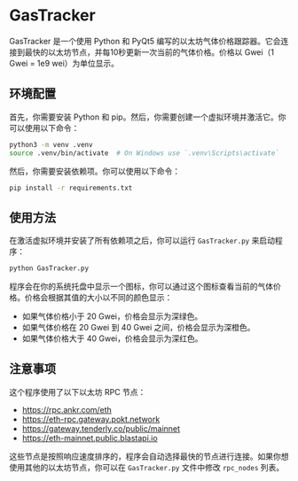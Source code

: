 # GasTracker

GasTracker 是一个使用 Python 和 PyQt5 编写的以太坊气体价格跟踪器。它会连接到最快的以太坊节点，并每10秒更新一次当前的气体价格。价格以 Gwei（1 Gwei = 1e9 wei）为单位显示。

## 环境配置

首先，你需要安装 Python 和 pip。然后，你需要创建一个虚拟环境并激活它。你可以使用以下命令：

```bash
python3 -m venv .venv
source .venv/bin/activate  # On Windows use `.venv\Scripts\activate`
```

然后，你需要安装依赖项。你可以使用以下命令：

```bash
pip install -r requirements.txt
```

## 使用方法

在激活虚拟环境并安装了所有依赖项之后，你可以运行 `GasTracker.py` 来启动程序：

```bash
python GasTracker.py
```

程序会在你的系统托盘中显示一个图标，你可以通过这个图标查看当前的气体价格。价格会根据其值的大小以不同的颜色显示：

- 如果气体价格小于 20 Gwei，价格会显示为深绿色。
- 如果气体价格在 20 Gwei 到 40 Gwei 之间，价格会显示为深橙色。
- 如果气体价格大于 40 Gwei，价格会显示为深红色。

## 注意事项

这个程序使用了以下以太坊 RPC 节点：

- https://rpc.ankr.com/eth
- https://eth-rpc.gateway.pokt.network
- https://gateway.tenderly.co/public/mainnet
- https://eth-mainnet.public.blastapi.io

这些节点是按照响应速度排序的，程序会自动选择最快的节点进行连接。如果你想使用其他的以太坊节点，你可以在 `GasTracker.py` 文件中修改 `rpc_nodes` 列表。